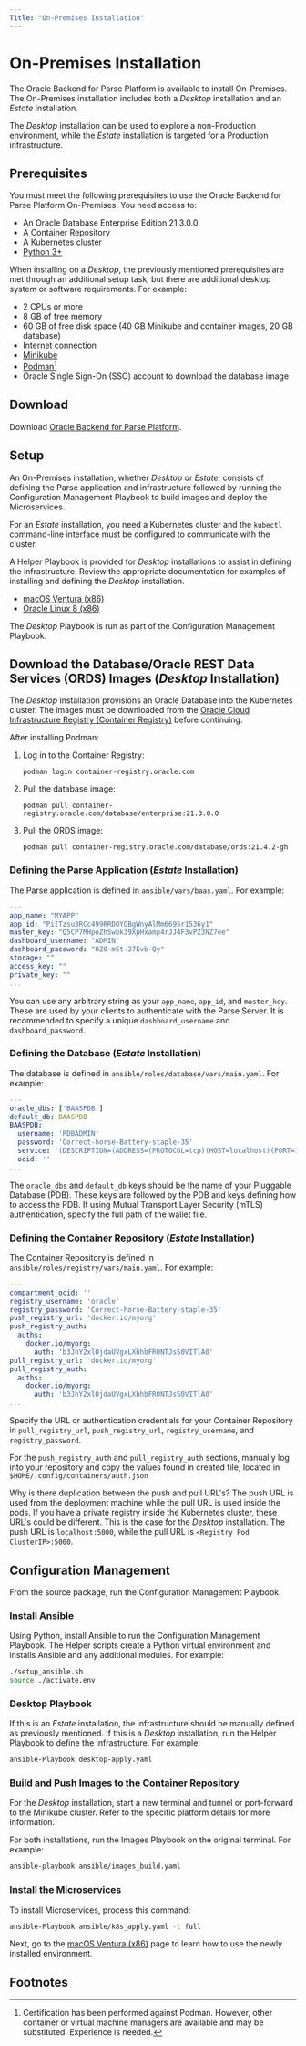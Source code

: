 ```yaml
---
Title: "On-Premises Installation"
---
```


# On-Premises Installation

The Oracle Backend for Parse Platform is available to install On-Premises.  The On-Premises installation includes both a _Desktop_ installation and
an _Estate_ installation.

The _Desktop_ installation can be used to explore a non-Production environment, while the _Estate_ installation is targeted for a Production infrastructure.

## Prerequisites

You must meet the following prerequisites to use the Oracle Backend for Parse Platform On-Premises. You need access to:

* An Oracle Database Enterprise Edition 21.3.0.0
* A Container Repository
* A Kubernetes cluster
* [Python 3+](https://www.python.org/)

When installing on a _Desktop_, the previously mentioned prerequisites are met through an additional setup task, but there are additional desktop
system or software requirements. For example:

* 2 CPUs or more
* 8 GB of free memory
* 60 GB of free disk space (40 GB Minikube and container images, 20 GB database)
* Internet connection
* [Minikube](https://minikube.sigs.k8s.io/docs/start/)
* [Podman](https://podman.io/getting-started/)[^1]
* Oracle Single Sign-On (SSO) account to download the database image

## Download

Download [Oracle Backend for Parse Platform](https://github.com/oracle/microservices-datadriven/releases/download/OBAAS-1.0.0/on-prem-mbaas_v0.1.1.zip).

## Setup

An On-Premises installation, whether _Desktop_ or _Estate_, consists of defining the Parse application and infrastructure followed by running the
Configuration Management Playbook to build images and deploy the Microservices.

For an _Estate_ installation, you need a Kubernetes cluster and the `kubectl` command-line interface must be configured to communicate with the cluster.

A Helper Playbook is provided for _Desktop_ installations to assist in defining the infrastructure. Review the appropriate documentation for examples of
installing and defining the _Desktop_ installation.

* [macOS Ventura (x86)](macos_ventura/_index.md)
* [Oracle Linux 8 (x86)](ol8/_index.md)

The _Desktop_ Playbook is run as part of the Configuration Management Playbook.

## Download the Database/Oracle REST Data Services (ORDS) Images (_Desktop_  Installation)

The _Desktop_ installation provisions an Oracle Database into the Kubernetes cluster.  The images must be downloaded from the [Oracle Cloud Infrastructure Registry (Container Registry)](https://container-registry.oracle.com/) before continuing.

After installing Podman:

1. Log in to the Container Registry: 

   `podman login container-registry.oracle.com`
   
2. Pull the database image: 

   `podman pull container-registry.oracle.com/database/enterprise:21.3.0.0`
   
3. Pull the ORDS image: 

   `podman pull container-registry.oracle.com/database/ords:21.4.2-gh`

### Defining the Parse Application (_Estate_  Installation)

The Parse application is defined in `ansible/vars/baas.yaml`. For example:

```yaml
---
app_name: "MYAPP"
app_id: "PiITzsu3RCc499RRDOYOBgWnyAlMm6695r1536y1"
master_key: "Q5CP7MHpoZhSwbk39XpHxamp4rJJ4F3vPZ3NZ7ee"
dashboard_username: "ADMIN"
dashboard_password: "OZ0-mSt-27Evb-Qy"
storage: ""
access_key: ""
private_key: ""
...
```

You can use any arbitrary string as your `app_name`, `app_id`, and `master_key`. These are used by your clients to authenticate with the Parse Server.  It is recommended to specify a unique `dashboard_username` and `dashboard_password`.

### Defining the Database  (_Estate_  Installation)

The database is defined in `ansible/roles/database/vars/main.yaml`. For example:  

```yaml
---
oracle_dbs: ['BAASPDB']
default_db: BAASPDB
BAASPDB:
  username: 'PDBADMIN'
  password: 'Correct-horse-Battery-staple-35'
  service: '(DESCRIPTION=(ADDRESS=(PROTOCOL=tcp)(HOST=localhost)(PORT=1521))(CONNECT_DATA=(SERVICE_NAME=BAASPDB)))'
  ocid: ''
...
```

The `oracle_dbs` and `default_db` keys should be the name of your Pluggable Database (PDB).  These keys are followed by the PDB and keys defining how to
access the PDB. If using Mutual Transport Layer Security (mTLS) authentication, specify the full path of the wallet file.

### Defining the Container Repository  (_Estate_  Installation)

The Container Repository is defined in `ansible/roles/registry/vars/main.yaml`. For example:

```yaml
---
compartment_ocid: ''
registry_username: 'oracle'
registry_password: 'Correct-horse-Battery-staple-35'
push_registry_url: 'docker.io/myorg'
push_registry_auth:
  auths:
    docker.io/myorg:
      auth: 'b3JhY2xlOjdaUVgxLXhhbFR0NTJsS0VITlA0'
pull_registry_url: 'docker.io/myorg'
pull_registry_auth:
  auths:
    docker.io/myorg:
      auth: 'b3JhY2xlOjdaUVgxLXhhbFR0NTJsS0VITlA0'
...
```

Specify the URL or authentication credentials for your Container Repository in `pull_registry_url`, `push_registry_url`, `registry_username`, and `registry_password`.  

For the `push_registry_auth` and `pull_registry_auth` sections, manually log into your repository and copy the values found in created file, located in `$HOME/.config/containers/auth.json`

Why is there duplication between the push and pull URL's?  The push URL is used from the deployment machine while the pull URL is used inside the pods. If you
have a private registry inside the Kubernetes cluster, these URL's could be different. This is the case for the _Desktop_ installation. The push URL
is `localhost:5000`, while the pull URL is `<Registry Pod ClusterIP>:5000`.

## Configuration Management

From the source package, run the Configuration Management Playbook.

### Install Ansible

Using Python, install Ansible to run the Configuration Management Playbook. The Helper scripts create a Python virtual environment and installs Ansible and
any additional modules. For example:

```bash
./setup_ansible.sh
source ./activate.env
```

### Desktop Playbook

If this is an _Estate_ installation, the infrastructure should be manually defined as previously mentioned. If this is a _Desktop_ installation, run the
Helper Playbook to define the infrastructure. For example:

```bash
ansible-Playbook desktop-apply.yaml
```

### Build and Push Images to the Container Repository

For the _Desktop_ installation, start a new terminal and tunnel or port-forward to the Minikube cluster.  Refer to the specific platform details for more information.

For both installations, run the Images Playbook on the original terminal. For example:

```bash
ansible-playbook ansible/images_build.yaml
```

### Install the Microservices

To install Microservices, process this command:

```bash
ansible-Playbook ansible/k8s_apply.yaml -t full
```

Next, go to the [macOS Ventura (x86)](../on-premises/macos_ventura/) page to learn how to use the newly installed environment.

## Footnotes

[^1]: Certification has been performed against Podman. However, other container or virtual machine managers are available and may be substituted. Experience is
needed.
